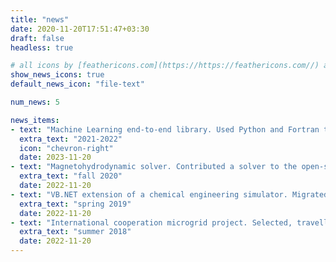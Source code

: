 ```yaml
---
title: "news"
date: 2020-11-20T17:51:47+03:30
draft: false
headless: true

# all icons by [feathericons.com](https://https://feathericons.com//) are supported
show_news_icons: true
default_news_icon: "file-text"

num_news: 5

news_items:
- text: "Machine Learning end-to-end library. Used Python and Fortran to interface a commercial chemical engineering simulator and generate data from it to later use it for machine learning. Coded Python classes to handle hyperparameter tuning in TensorFlow, Pytorch and Scikit-Learn and benchmark different anomaly detection solutions, including hypothesis testing, random trees, feedforward neural networks, autoencoders and recurrent neural networks"
  extra_text: "2021-2022"
  icon: "chevron-right"
  date: 2023-11-20
- text: "Magnetohydrodynamic solver. Contributed a solver to the open-source software OpenFOAM with C++ code to account for new physical phenomena for the PhD course in CFD with OpenSource software of Hakan Nilsson from Chalmers University of Technology"
  extra_text: "fall 2020"
  date: 2022-11-20
- text: "VB.NET extension of a chemical engineering simulator. Migrated from legacy VB6 code and programmed routines to add functionality to dynamic simulation operations"
  extra_text: "spring 2019"
  date: 2022-11-20
- text: "International cooperation microgrid project. Selected, travelled and set up an AC/DC converter to serve as the core of a prototype microgrid to connect isolated rural areas to the main grid in Bangladesh"
  extra_text: "summer 2018"
  date: 2022-11-20
---
```

